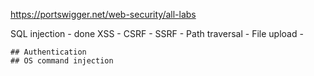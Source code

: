 https://portswigger.net/web-security/all-labs

SQL injection - done
    XSS -
    CSRF -
    SSRF - 
    Path traversal - 
    File upload  -

	## Authentication
	## OS command injection